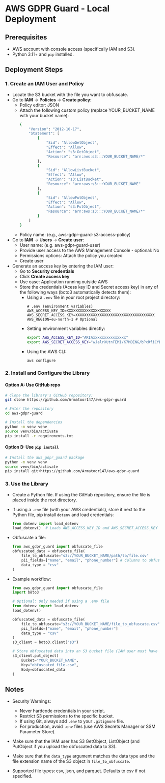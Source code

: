 # AWS GDPR Guard - Local Deployment

## Prerequisites

* AWS account with console access (specifically IAM and S3).
* Python 3.11+ and `pip` installed.


## Deployment Steps

### 1. Create an IAM User and Policy

* Locate the S3 bucket with the file you want to obfuscate.
* Go to **IAM** → **Policies** → **Create policy**:
    - Policy editor: JSON
    - Attach the following custom policy (replace YOUR_BUCKET_NAME with your bucket name):
        ```sh
        {
            "Version": "2012-10-17",
            "Statement": [
                {
                    "Sid": "AllowGetObject",
                    "Effect": "Allow",
                    "Action": "s3:GetObject",
                    "Resource": "arn:aws:s3:::YOUR_BUCKET_NAME/*"
                },
                {
                    "Sid": "AllowListBucket",
                    "Effect": "Allow",
                    "Action": "s3:ListBucket",
                    "Resource": "arn:aws:s3:::YOUR_BUCKET_NAME"
                },
                {
                    "Sid": "AllowPutObject",
                    "Effect": "Allow",
                    "Action": "s3:PutObject",
                    "Resource": "arn:aws:s3:::YOUR_BUCKET_NAME/*"
                }
            ]
        }
        ```
    - Policy name: (e.g., aws-gdpr-guard-s3-access-policy)
* Go to **IAM** → **Users** → **Create user**:
    - User name: (e.g. aws-gdpr-guard-user)
    - Provide user access to the AWS Management Console - optional: No
    - Permissions options: Attach the policy you created
    - Create user
* Generate an access key by entering the IAM user:
    - Go to **Security credentials**
    - Click **Create access key**
    - Use case: Application running outside AWS
    - Store the credentials (Acess key ID and Secret access key) in any of the following ways (boto3 automatically detects them):
        - Using a `.env` file in your root project directory:
            ```
            # .env (environment variables)
            AWS_ACCESS_KEY_ID=XXXXXXXXXXXXXXXXXXXX
            AWS_SECRET_ACCESS_KEY=XXXXXXXXXXXXXXXXXXXXXXXXXXXXXXXXXXXX
            AWS_REGION=eu-north-1 # Optional
            ```
        - Setting environment variables directly:
            ```sh
            export AWS_ACCESS_KEY_ID="AKIAxxxxxxxxxxxxxxx"
            export AWS_SECRET_ACCESS_KEY="wJalrXUtnFEMI/K7MDENG/bPxRfiCYEXAMPLEKEY"
            ```
        - Using the AWS CLI:
            ```sh
            aws configure
            ```


### 2. Install and Configure the Library

#### Option A: Use GitHub repo

```sh
# Clone the library's GitHub repository:
git clone https://github.com/Armatoor147/aws-gdpr-guard

# Enter the repository
cd aws-gdpr-guard

# Install the dependencies
python -m venv venv
source venv/bin/activate
pip install -r requirements.txt
```


#### Option B: Use `pip install`

```sh
# Install the aws_gdpr_guard package
python -m venv venv
source venv/bin/activate
pip install git+https://github.com/Armatoor147/aws-gdpr-guard
```


### 3. Use the Library

* Create a Python file. If using the GitHub repository, ensure the file is placed inside the root directory.
* If using a `.env` file (with your AWS credentials), store it next to the Python file, pip install `dotenv` and load credentials:
    ```python
    from dotenv import load_dotenv
    load_dotenv()  # Loads AWS_ACCESS_KEY_ID and AWS_SECRET_ACCESS_KEY
    ```
* Obfuscate a file:
    ```python
    from aws_gdpr_guard import obfuscate_file
    obfuscated_data = obfuscate_file(
        file_to_obfuscate="s3://YOUR_BUCKET_NAME/path/to/file.csv"
        pii_fields=["name", "email", "phone_number"] # Columns to obfuscate
        data_type = "csv"
    )
    ```

* Example workflow:
    ```python
    from aws_gdpr_guard import obfuscate_file
    import boto3

    # Optional: Only needed if using a .env file
    from dotenv import load_dotenv
    load_dotenv()

    obfuscated_data = obfuscate_file(
        file_to_obfuscate="s3://YOUR_BUCKET_NAME/file_to_obfuscate.csv"
        pii_fields=["name", "email", "phone_number"]
        data_type = "csv"
    )
    s3_client = boto3.client("s3")

    # Store obfuscated data into an S3 bucket file (IAM user must have PutObject permission on the S3 bucket)
    s3_client.put_object(
        Bucket="YOUR_BUCKET_NAME",
        Key="obfuscated_file.csv",
        Body=obfuscated_data
    )
    ```


## Notes

- Security Warnings:
    - Never hardcode credentials in your script.
    - Restrict S3 permissions to the specific bucket.
    - If using Git, always add `.env` to your `.gitignore` file.
    - For production, avoid `.env` files (use AWS Secrets Manager or SSM Parameter Store).

- Make sure that the IAM user has S3 GetObject, ListObject (and PutObject if you upload the obfuscated data to S3).
- Make sure that the `data_type` argument matches the data type and the file extension name of the S3 object in `file_to_obfuscate`.
- Supported file types: csv, json, and parquet. Defaults to csv if not specified.